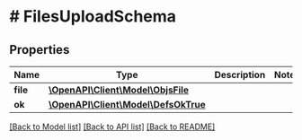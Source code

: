 # # FilesUploadSchema

## Properties

Name | Type | Description | Notes
------------ | ------------- | ------------- | -------------
**file** | [**\OpenAPI\Client\Model\ObjsFile**](ObjsFile.md) |  |
**ok** | [**\OpenAPI\Client\Model\DefsOkTrue**](DefsOkTrue.md) |  |

[[Back to Model list]](../../README.md#models) [[Back to API list]](../../README.md#endpoints) [[Back to README]](../../README.md)
